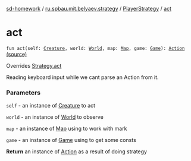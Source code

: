 [sd-homework](../../index.md) / [ru.spbau.mit.belyaev.strategy](../index.md) / [PlayerStrategy](index.md) / [act](.)

# act

`fun act(self: `[`Creature`](../../ru.spbau.mit.belyaev.world/-creature/index.md)`, world: `[`World`](../../ru.spbau.mit.belyaev.world/-world/index.md)`, map: `[`Map`](../../ru.spbau.mit.belyaev.map/-map/index.md)`, game: `[`Game`](../../ru.spbau.mit.belyaev.game/-game/index.md)`): `[`Action`](../-action/index.md) [(source)](https://github.com/StasBel/sd-homework/blob/Roguelike/src/main/kotlin/ru/spbau/mit/belyaev/strategy/PlayerStrategy.kt#L36)

Overrides [Strategy.act](../-strategy/act.md)

Reading keyboard input while we cant parse an Action from it.

### Parameters

`self` - an instance of [Creature](../../ru.spbau.mit.belyaev.world/-creature/index.md) to act

`world` - an instance of [World](../../ru.spbau.mit.belyaev.world/-world/index.md) to observe

`map` - an instance of [Map](../../ru.spbau.mit.belyaev.map/-map/index.md) using to work with mark

`game` - an instance of [Game](../../ru.spbau.mit.belyaev.game/-game/index.md) using to get some consts

**Return**
an instance of [Action](../-action/index.md) as a result of doing strategy


